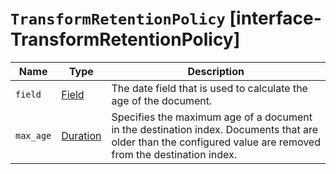 # `TransformRetentionPolicy` [interface-TransformRetentionPolicy]

| Name | Type | Description |
| - | - | - |
| `field` | [Field](./Field.md) | The date field that is used to calculate the age of the document. |
| `max_age` | [Duration](./Duration.md) | Specifies the maximum age of a document in the destination index. Documents that are older than the configured value are removed from the destination index. |
